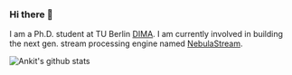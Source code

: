 ### Hi there 👋

I am a Ph.D. student at TU Berlin [DIMA](https://www.dima.tu-berlin.de/menue/database_systems_and_information_management_group/?no_cache=1). I am currently involved in building the next gen. stream processing engine named [NebulaStream](https://nebula.stream). 

![Ankit's github stats](https://github-readme-stats.vercel.app/api?username=ankitgit&show_icons=true&theme=dracula)

<!--
**ankitgit/ankitgit** is a ✨ _special_ ✨ repository because its `README.md` (this file) appears on your GitHub profile.

Here are some ideas to get you started:

- 🔭 I’m currently working on ...
- 🌱 I’m currently learning ...
- 👯 I’m looking to collaborate on ...
- 🤔 I’m looking for help with ...
- 💬 Ask me about ...
- 📫 How to reach me: ...
- 😄 Pronouns: ...
- ⚡ Fun fact: ...
-->
